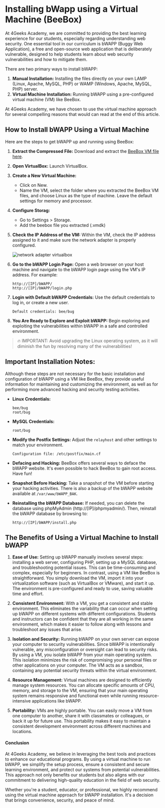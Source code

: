 # Installing bWapp using a Virtual Machine (BeeBox) 

At 4Geeks Academy, we are committed to providing the best learning experience for our students, especially regarding understanding web security. One essential tool in our curriculum is bWAPP (Buggy Web Application), a free and open-source web application that is deliberately vulnerable, designed to help students learn about web security vulnerabilities and how to mitigate them. 

There are two primary ways to install bWAPP:
1. **Manual Installation:** Installing the files directly on your own LAMP (Linux, Apache, MySQL, PHP) or WAMP (Windows, Apache, MySQL, PHP) server.
2. **Virtual Machine Installation:** Running bWAPP using a pre-configured virtual machine (VM) like BeeBox.

At 4Geeks Academy, we have chosen to use the virtual machine approach for several compelling reasons that would can read at the end of this article.

## How to Install bWAPP Using a Virtual Machine

Here are the steps to get bWAPP up and running using BeeBox:

1. **Extract the Compressed File:**
   Download and extract the [BeeBox VM file here](https://storage.googleapis.com/breathecode/virtualbox/bee-box_v1.6.7z).

2. **Open VirtualBox:**
   Launch VirtualBox.

3. **Create a New Virtual Machine:**
   * Click on New.
   * Name the VM, select the folder where you extracted the BeeBox VM files, and choose Linux as the type of machine. Leave the default settings for memory and processor.

4. **Configure Storag:**
   * Go to Settings > Storage.
   * Add the beebox file you extracted (.vmdk)

5. **Check the IP Address of the VM:**
   Within the VM, check the IP address assigned to it and make sure the network adapter is properly configured.

   ![network adapter virtualbox](https://raw.githubusercontent.com/4GeeksAcademy/cybersecurity-syllabus/main/assets/network-adapter-beebox.png)

6. **Go to the bWAPP Login Page:**
   Open a web browser on your host machine and navigate to the bWAPP login page using the VM's IP address. For example:
   ```
   http://[IP]/bWAPP/
   http://[IP]/bWAPP/login.php
   ```

7. **Login with Default bWAPP Credentials:**
   Use the default credentials to log in, or create a new user.
   ```
   Default credentials: bee/bug
   ```

8. **You Are Ready to Explore and Exploit bWAPP:**
   Begin exploring and exploiting the vulnerabilities within bWAPP in a safe and controlled environment.

> 🔥 IMPORTANT: Avoid upgrading the Linux operating system, as it will diminish the fun by resolving many of the vulnerabilities!

## Important Installation Notes:
   Although these steps are not necessary for the basic installation and configuration of bWAPP using a VM like BeeBox, they provide useful information for maintaining and customizing the environment, as well as for performing more advanced hacking and security testing activities.

* **Linux Credentials:**
  ```
  bee/bug
  root/bug
  ```

* **MySQL Credentials:**
  ```
  root/bug
  ```

* **Modify the Postfix Settings:**
  Adjust the `relayhost` and other settings to match your environment.
  ```
  Configuration file: /etc/postfix/main.cf
  ```

* **Defacing and Hacking:**
  BeeBox offers several ways to deface the bWAPP website. It's even possible to hack BeeBox to gain root access. Have fun!

* **Snapshot Before Hacking:**
  Take a snapshot of the VM before starting your hacking activities. There is also a backup of the bWAPP website available at `/var/www/bWAPP_BAK`.

* **Reinstalling the bWAPP Database:**
  If needed, you can delete the database using phpMyAdmin (http://[IP]/phpmyadmin/). Then, reinstall the bWAPP database by browsing to:
  ```
  http://[IP]/bWAPP/install.php
  ```

## The Benefits of Using a Virtual Machine to Install bWAPP

1. **Ease of Use:**
   Setting up bWAPP manually involves several steps: installing a web server, configuring PHP, setting up a MySQL database, and troubleshooting potential issues. This can be time-consuming and complex, especially for beginners. In contrast, using a VM like BeeBox is straightforward. You simply download the VM, import it into your virtualization software (such as VirtualBox or VMware), and start it up. The environment is pre-configured and ready to use, saving valuable time and effort.

2. **Consistent Environment:**
   With a VM, you get a consistent and stable environment. This eliminates the variability that can occur when setting up bWAPP on different systems with different configurations. Students and instructors can be confident that they are all working in the same environment, which makes it easier to follow along with lessons and troubleshoot any issues that arise.

3. **Isolation and Security:**
   Running bWAPP on your own server can expose your computer to security vulnerabilities. Since bWAPP is intentionally vulnerable, any misconfiguration or oversight can lead to security risks. By using a VM, you isolate bWAPP from your main operating system. This isolation minimizes the risk of compromising your personal files or other applications on your computer. The VM acts as a sandbox, containing any potential security threats within the virtual environment.

4. **Resource Management:**
   Virtual machines are designed to efficiently manage system resources. You can allocate specific amounts of CPU, memory, and storage to the VM, ensuring that your main operating system remains responsive and functional even while running resource-intensive applications like bWAPP.

5. **Portability:**
   VMs are highly portable. You can easily move a VM from one computer to another, share it with classmates or colleagues, or back it up for future use. This portability makes it easy to maintain a consistent development environment across different machines and locations.

#### Conclusion

At 4Geeks Academy, we believe in leveraging the best tools and practices to enhance our educational programs. By using a virtual machine to run bWAPP, we simplify the setup process, ensure a consistent and secure learning environment, and protect our systems from potential vulnerabilities. This approach not only benefits our students but also aligns with our commitment to delivering high-quality education in the field of web security.

Whether you're a student, educator, or professional, we highly recommend using the virtual machine approach for bWAPP installation. It's a decision that brings convenience, security, and peace of mind.